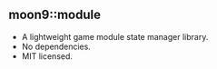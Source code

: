 ## moon9::module
- A lightweight game module state manager library.
- No dependencies.
- MIT licensed.
